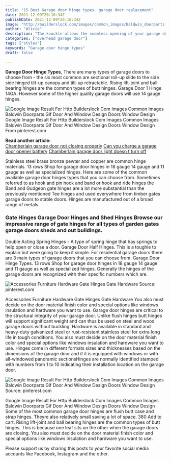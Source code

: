 ```yaml
---
title: "15 Best Garage door hinge types  garage door replacement"
date: 2021-12-09T20:18:34Z
publishDate: 2021-12-09T20:18:34Z
image: "http://builderslock.com/images/common_images/Baldwin_doorparts.gif"
author: "Alicia"
description: "The knuckle allows the seamless opening of your garage door. These hinge are common in restaurants and for commercial use. Garage door hinge types"
categories: ["overhead garage door"]
tags: ["styles"]
keywords: "Garage door hinge types"
draft: false

---
```

<!-- Head tag Code -->
**Garage Door Hinge Types**, There are many types of garage doors to choose from - the six most common are sectional roll-up slide to the side side hinged tilt-up canopy and tilt-up retractable. Rising lift-joint and ball bearing hinges are the common types of butt hinges. Garage Door 1 Hinge 14GA. However some of the higher quality garage doors will use 14 gauge hinges.

![Google Image Result For Http Builderslock Com Images Common Images Baldwin Doorparts Gif Door And Window Design Doors Window Design](http://builderslock.com/images/common_images/Baldwin_doorparts.gif "Google Image Result For Http Builderslock Com Images Common Images Baldwin Doorparts Gif Door And Window Design Doors Window Design")
Google Image Result For Http Builderslock Com Images Common Images Baldwin Doorparts Gif Door And Window Design Doors Window Design From pinterest.com

**Read another article:**  
[Chamberlain garage door not closing properly](/chamberlain-garage-door-not-closing-properly/)
[Can you charge a garage door opener battery](/can-you-charge-a-garage-door-opener-battery/)
[Chamberlain garage door light doesn t turn off](/chamberlain-garage-door-light-doesn-t-turn-off/)


Stainless steel brass bronze pewter and copper are common hinge materials. 13 rows Shop for garage door hinges in 18 gauge 14 gauge and 11 gauge as well as specialized hinges. Here are some of the common available garage door hinges types that you can choose from. Sometimes referred to as hook and pin hook and band or hook and ride hinges the Band and Gudgeon gate hinges are a lot more substantial than the previously mentioned Tee hinges and used everywhere from timber gates garage doors to stable doors. Hinges are manufactured out of a broad range of metals.

### Gate Hinges Garage Door Hinges and Shed Hinges Browse our impressive range of gate hinges for all types of garden gates garage doors sheds and out buildings.

Double Acting Spring Hinges - A type of spring hinge that has springs to help open or close a door. Garage Door Half Hinges. This is a toughie to explain but were going to keep it simple. For residential garage doors there are 3 main types of garage doors that you can choose from. Garage Door Hinge Types. 13 rows Shop for garage door hinges in 18 gauge 14 gauge and 11 gauge as well as specialized hinges. Generally the hinges of the garage doors are recognized with their specific numbers which are.


![Accessories Furniture Hardware Gate Hinges Gate Hardware](http://aggdoors.com.au/wp-content/uploads/2015/11/190064-W.jpg "Accessories Furniture Hardware Gate Hinges Gate Hardware")
Source: pinterest.com

Accessories Furniture Hardware Gate Hinges Gate Hardware You also must decide on the door material finish color and special options like windows insulation and hardware you want to use. Garage door hinges are critical to the structural integrity of your garage door. Unlike flush hinges butt hinges will support significant weight and can thus be used on steel and wood garage doors without buckling. Hardware is available in standard and heavy-duty galvanized steel or rust-resistant stainless steel for extra long life in tough conditions. You also must decide on the door material finish color and special options like windows insulation and hardware you want to use. Hinges come in different formats sizes and thicknesses based on the dimensions of the garage door and if it is equipped with windows or with all-windowed panoramic sectionsHinges are normally identified stamped with numbers from 1 to 10 indicating their installation location on the garage door.

![Google Image Result For Http Builderslock Com Images Common Images Baldwin Doorparts Gif Door And Window Design Doors Window Design](http://builderslock.com/images/common_images/Baldwin_doorparts.gif "Google Image Result For Http Builderslock Com Images Common Images Baldwin Doorparts Gif Door And Window Design Doors Window Design")
Source: pinterest.com

Google Image Result For Http Builderslock Com Images Common Images Baldwin Doorparts Gif Door And Window Design Doors Window Design Some of the most common garage door hinges are flush butt case and strap hinges. Theyre also relatively small saving a lot of space. 380 Add to cart. Rising lift-joint and ball bearing hinges are the common types of butt hinges. This is because one leaf sits on the other when the garage doors are closing. You also must decide on the door material finish color and special options like windows insulation and hardware you want to use.

Please support us by sharing this posts to your favorite social media accounts like Facebook, Instagram and the other.

